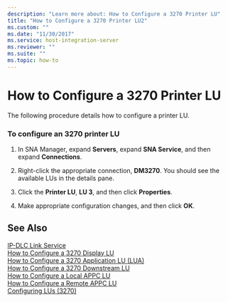 ```yaml
---
description: "Learn more about: How to Configure a 3270 Printer LU"
title: "How to Configure a 3270 Printer LU2"
ms.custom: ""
ms.date: "11/30/2017"
ms.service: host-integration-server
ms.reviewer: ""
ms.suite: ""
ms.topic: how-to
---
```

# How to Configure a 3270 Printer LU
The following procedure details how to configure a printer LU.  
  
### To configure an 3270 printer LU  
  
1.  In SNA Manager, expand **Servers**, expand **SNA Service**, and then expand **Connections**.  
  
2.  Right-click the appropriate connection, **DM3270**. You should see the available LUs in the details pane.  
  
3.  Click the **Printer LU**, **LU 3**, and then click **Properties**.  
  
4.  Make appropriate configuration changes, and then click **OK**.  
  
## See Also  
 [IP-DLC Link Service](./ip-dlc-link-service2.md)   
 [How to Configure a 3270 Display LU](../core/how-to-configure-a-3270-display-lu2.md)   
 [How to Configure a 3270 Application LU (LUA)](../core/how-to-configure-a-3270-application-lu-lua-1.md)   
 [How to Configure a 3270 Downstream LU](../core/how-to-configure-a-3270-downstream-lu2.md)   
 [How to Configure a Local APPC LU](../core/how-to-configure-a-local-appc-lu1.md)   
 [How to Configure a Remote APPC LU](../core/how-to-configure-a-remote-appc-lu2.md)   
 [Configuring LUs (3270)](../core/configuring-lus-3270-2.md)
